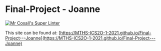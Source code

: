 # Final-Project - Joanne

[![Mr Coxall's Super Linter](https://github.com/MTHS-ICS2O-1-2021/Final-Project---Joanne/workflows/Mr%20Coxall's%20Super%20Linter/badge.svg)](https://github.com/MTHS-ICS2O-1-2021/Final-Project---Joanne/actions)

This site can be found at: [https://MTHS-ICS2O-1-2021.github.io/Final-Project---Joanne](https://MTHS-ICS2O-1-2021.github.io/Final-Project---Joanne)
